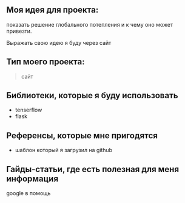 ## Моя идея для проекта:
показать решение глобального потепления и к чему оно может привезти. 
  
  Выражать свою идею я буду через  сайт 
  ## Тип моего проекта:
> сайт

## Библиотеки, которые я буду использовать
- tenserflow
- flask

## Референсы, которые мне пригодятся
- шаблон который я загрузил на github

## Гайды-статьи, где есть полезная для меня информация
google в помощь 

